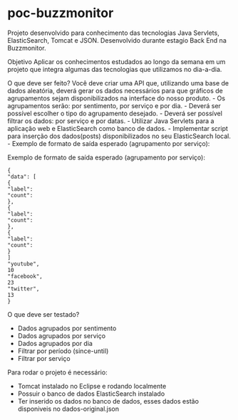 # poc-buzzmonitor
Projeto desenvolvido para conhecimento das tecnologias Java Servlets, ElasticSearch, Tomcat e JSON.
Desenvolvido durante estagio Back End na Buzzmonitor.

Objetivo
Aplicar os conhecimentos estudados ao longo da semana em um projeto que integra algumas das
tecnologias que utilizamos no dia-a-dia.


O que deve ser feito?
Você deve criar uma API que, utilizando uma base de dados aleatória, deverá gerar os
dados necessários para que gráficos de agrupamentos sejam disponibilizados na interface do nosso
produto.
    - Os agrupamentos serão: por sentimento, por serviço e por dia.
    - Deverá ser possível escolher o tipo do agrupamento desejado.
    - Deverá ser possível filtrar os dados: por serviço e por datas.
    - Utilizar Java Servlets para a aplicação web e ElasticSearch como banco de dados.
    - Implementar script para inserção dos dados(posts) disponibilizados no seu ElasticSearch local.
    - Exemplo de formato de saída esperado (agrupamento por serviço):

Exemplo de formato de saída esperado (agrupamento por serviço):

    {
    "data": [
    {
    "label":
    "count":
    },
    {
    "label":
    "count":
    },
    {
    "label":
    "count":
    }
    ]
    "youtube",
    10
    "facebook",
    23
    "twitter",
    13
    }

O que deve ser testado?
- Dados agrupados por sentimento
- Dados agrupados por serviço
- Dados agrupados por dia
- Filtrar por período (since-until)
- Filtrar por serviço


Para rodar o projeto é necessário:
- Tomcat instalado no Eclipse e rodando localmente
- Possuir o banco de dados ElasticSearch instalado
- Ter inserido os dados no banco de dados, esses dados estão disponiveis no dados-original.json